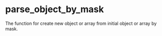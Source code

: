# parse_object_by_mask
The function for create new object or array from initial object or array by mask.
